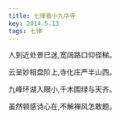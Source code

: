 ```yaml
---
title: 七律看小九华寺
key: 2014.5.13
tags: 七律
---
```


人到近处景已迷,宽阔路口仰径梯。

云呈妙相盘阶上,寺化庄严半山西。

九峰环湖入眼小,千木围绿与天齐。

虽然顿感诗心在,不解禅风怎敢题。

</br>

